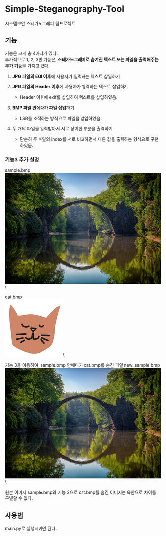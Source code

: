 ﻿# Simple-Steganography-Tool
시스템보안 스테가노그래피 팀프로젝트

## 기능
기능은 크게 총 4가지가 있다.\
추가적으로 1, 2, 3번 기능은, **스테가노그래피로 숨겨진 텍스트 또는 파일을 출력해주는 부가 기능**을 가지고 있다.

 1. **JPG 파일의 EOI 이후**에 사용자가 입력하는 텍스트 삽입하기
 
3. **JPG 파일의 Header 이후**에 사용자가 입력하는 텍스트 삽입하기
	- Header 이후에 exif를 삽입하여 텍스트를 삽입하였음.
	
 4. **BMP 파일 안에다가 파일 삽입**하기
	 - LSB를 조작하는 방식으로 파일을 삽입하였음.

 5. 두 개의 파일을 입력받아서 서로 상이한 부분을 출력하기
	 - 단순히 두 파일의 index를 서로 비교하면서 다른 값을 출력하는 형식으로 구현하였음.

### 기능3 추가 설명
sample.bmp\
![origin](./sample_images/sample.bmp)\

cat.bmp\
![cat](./sample_images/cat.bmp)\

기능 3을 이용하여,
sample.bmp 안에다가 cat.bmp를 숨긴 파일 new_sample.bmp\
![result](./sample_images/new_sample.bmp)\

원본 이미지 sample.bmp와
기능 3으로 cat.bmp를 숨긴 이미지는 육안으로 차이를 구별할 수 없다.

## 사용법
main.py로 실행시키면 된다.


